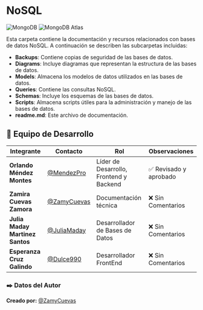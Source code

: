  # NoSQL 
![MongoDB](https://img.shields.io/badge/MongoDB-47A248?style=for-the-badge&logo=mongodb&logoColor=white) ![MongoDB Atlas](https://img.shields.io/badge/MongoDB_Atlas-47A248?style=for-the-badge&logo=mongodb&logoColor=white)


Esta carpeta contiene la documentación y recursos relacionados con bases de datos NoSQL. A continuación se describen las subcarpetas incluidas:

- **Backups**: Contiene copias de seguridad de las bases de datos.
- **Diagrams**: Incluye diagramas que representan la estructura de las bases de datos.
- **Models**: Almacena los modelos de datos utilizados en las bases de datos.
- **Queries**: Contiene las consultas NoSQL.
- **Schemas**: Incluye los esquemas de las bases de datos.
- **Scripts**: Almacena scripts útiles para la administración y manejo de las bases de datos.
- **readme.md**: Este archivo de documentación.

## 👥 Equipo de Desarrollo  

| Integrante | Contacto | Rol | Observaciones |
|------------|----------|----------------------------|------------------|
| **Orlando Méndez Montes** | [@MendezPro](https://github.com/MendezPro) | Líder de Desarrollo, Frontend y Backend | ✅ Revisado y aprobado |
| **Zamira Cuevas Zamora** | [@ZamyCuevas](https://github.com/ZamyCuevas) | Documentación técnica | ❌ Sin Comentarios |
| **Julia Maday Martinez Santos** | [@JuliaMaday](https://github.com/JuliaMaday) | Desarrollador de Bases de Datos | ❌ Sin Comentarios |
| **Esperanza Cruz Galindo** | [@Dulce990](https://github.com/Dulce990) | Desarrollador FrontEnd | ❌ Sin Comentarios |

### ✒️ **Datos del Autor** 

**Creado por:** [@ZamyCuevas](https://github.com/ZamyCuevas)  
